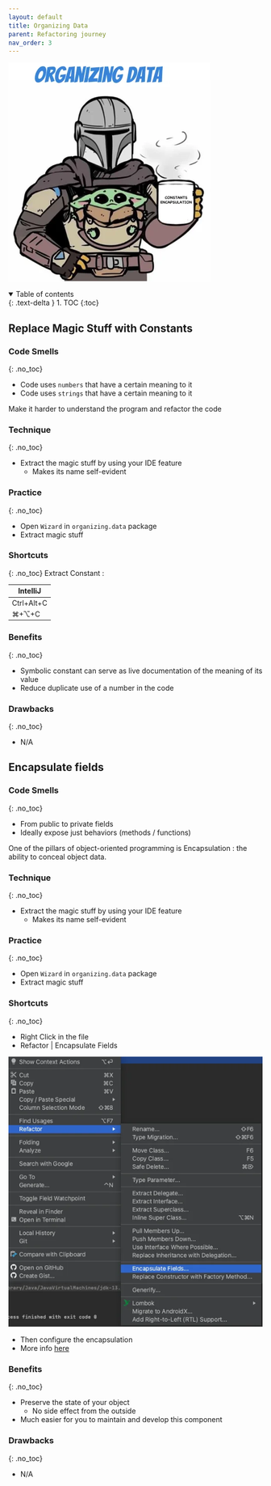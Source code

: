 ```yaml
---
layout: default
title: Organizing Data
parent: Refactoring journey
nav_order: 3
---
```


![refactoring-journey](../img/3-organizing-data.webp)

<details open markdown="block">
  <summary>
    Table of contents
  </summary>
  {: .text-delta }
1. TOC
{:toc}
</details>

## Replace Magic Stuff with Constants
### Code Smells
{: .no_toc}
* Code uses `numbers` that have a certain meaning to it
* Code uses `strings` that have a certain meaning to it

Make it harder to understand the program and refactor the code

### Technique
{: .no_toc}
* Extract the magic stuff by using your IDE feature
  * Makes its name self-evident

### Practice
{: .no_toc}
* Open `Wizard` in `organizing.data` package
* Extract magic stuff

### Shortcuts
{: .no_toc}
Extract Constant :

| IntelliJ |
|---|
| Ctrl+Alt+C |
| ⌘+⌥+C |

### Benefits
{: .no_toc}
* Symbolic constant can serve as live documentation of the meaning of its value
* Reduce duplicate use of a number in the code

### Drawbacks
{: .no_toc}
* N/A

## Encapsulate fields
### Code Smells
{: .no_toc}
* From public to private fields
* Ideally expose just behaviors (methods / functions)

One of the pillars of object-oriented programming is Encapsulation : the ability to conceal object data.

### Technique
{: .no_toc}
* Extract the magic stuff by using your IDE feature
  * Makes its name self-evident

### Practice
{: .no_toc}
* Open `Wizard` in `organizing.data` package
* Extract magic stuff

### Shortcuts
{: .no_toc}
* Right Click in the file
* Refactor | Encapsulate Fields  

![extract class](../img/encapsulateFields.webp)
* Then configure the encapsulation
* More info [here](https://www.jetbrains.com/help/idea/encapsulate-fields.html)

### Benefits
{: .no_toc}
* Preserve the state of your object
    * No side effect from the outside
* Much easier for you to maintain and develop this component

### Drawbacks
{: .no_toc}
* N/A